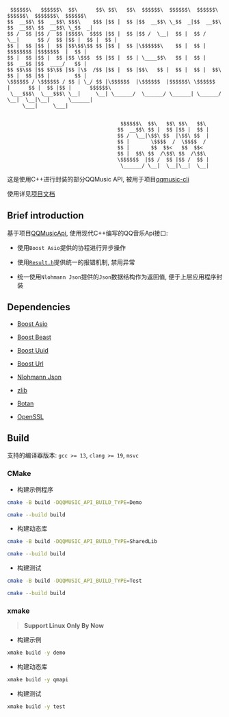 ```
 $$$$$$\   $$$$$$\  $$\      $$\ $$\   $$\  $$$$$$\  $$$$$$\  $$$$$$\         $$$$$$\  $$$$$$$\  $$$$$$\       
$$  __$$\ $$  __$$\ $$$\    $$$ |$$ |  $$ |$$  __$$\ \_$$  _|$$  __$$\       $$  __$$\ $$  __$$\ \_$$  _|      
$$ /  $$ |$$ /  $$ |$$$$\  $$$$ |$$ |  $$ |$$ /  \__|  $$ |  $$ /  \__|      $$ /  $$ |$$ |  $$ |  $$ |        
$$ |  $$ |$$ |  $$ |$$\$$\$$ $$ |$$ |  $$ |\$$$$$$\    $$ |  $$ |            $$$$$$$$ |$$$$$$$  |  $$ |        
$$ |  $$ |$$ |  $$ |$$ \$$$  $$ |$$ |  $$ | \____$$\   $$ |  $$ |            $$  __$$ |$$  ____/   $$ |        
$$ $$\$$ |$$ $$\$$ |$$ |\$  /$$ |$$ |  $$ |$$\   $$ |  $$ |  $$ |  $$\       $$ |  $$ |$$ |        $$ |        
\$$$$$$ / \$$$$$$ / $$ | \_/ $$ |\$$$$$$  |\$$$$$$  |$$$$$$\ \$$$$$$  |      $$ |  $$ |$$ |      $$$$$$\       
 \___$$$\  \___$$$\ \__|     \__| \______/  \______/ \______| \______/       \__|  \__|\__|      \______|      
     \___|     \___|                                                                                           
                                                                                                               
                                                                                                               
                                     $$$$$$\  $$\   $$\ $$\   $$\                                              
                                    $$  __$$\ $$ |  $$ |$$ |  $$ |                                             
                                    $$ /  \__|\$$\ $$  |\$$\ $$  |                                             
                                    $$ |       \$$$$  /  \$$$$  /                                              
                                    $$ |       $$  $$<   $$  $$<                                               
                                    $$ |  $$\ $$  /\$$\ $$  /\$$\                                              
                                    \$$$$$$  |$$ /  $$ |$$ /  $$ |                                             
                                     \______/ \__|  \__|\__|  \__|                                             
```

这是使用C++进行封装的部分QQMusic API, 被用于项目[qqmusic-cli](https://www.github.com/aurora0x27/qqmusic-cli)

使用详见[项目文档](https://aurora0x27.github.io/qqmusic-api-cxx/)

## Brief introduction

基于项目[QQMusicApi](https://github.com/luren-dc/QQMusicApi), 使用现代C++编写的QQ音乐Api接口:

- 使用`Boost Asio`提供的协程进行异步操作

- 使用[`Result.h`](https://github.com/oktal/result)提供统一的报错机制, 禁用异常

- 统一使用`Nlohmann Json`提供的`Json`数据结构作为返回值, 便于上层应用程序封装

## Dependencies

- [Boost Asio](https://www.boost.org/doc/libs/1_85_0/libs/beast/doc/html/index.html)

- [Boost Beast](https://www.boost.org/doc/libs/1_85_0/libs/beast/doc/html/index.html)

- [Boost Uuid](https://www.boost.org/doc/libs/1_73_0/libs/uuid/doc/uuid.html)

- [Boost Url](https://www.boost.org/doc/libs/1_85_0/libs/url/doc/html/index.html)

- [Nlohmann Json](https://json.nlohmann.me/)

- [zlib](https://github.com/madler/zlib)

- [Botan](https://botan.randombit.net/)

- [OpenSSL](https://openssl-library.org/)

## Build

支持的编译器版本: `gcc >= 13`, `clang >= 19`, `msvc`

### CMake

- 构建示例程序

```bash
cmake -B build -DQQMUSIC_API_BUILD_TYPE=Demo

cmake --build build
```

- 构建动态库

```bash
cmake -B build -DQQMUSIC_API_BUILD_TYPE=SharedLib

cmake --build build
```

- 构建测试

```bash
cmake -B build -DQQMUSIC_API_BUILD_TYPE=Test

cmake --build build
```

### xmake

> **Support Linux Only By Now**

- 构建示例

```bash
xmake build -y demo
```

- 构建动态库

```bash
xmake build -y qmapi
```

- 构建测试

```bash
xmake build -y test
```

